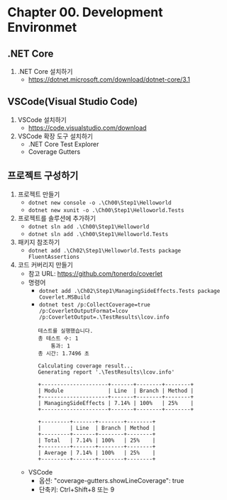 # Chapter 00. Development Environmet

## .NET Core
1. .NET Core 설치하기
   - https://dotnet.microsoft.com/download/dotnet-core/3.1

## VSCode(Visual Studio Code)
1. VSCode 설치하기
   - https://code.visualstudio.com/download
3. VSCode 확장 도구 설치하기
   - .NET Core Test Explorer
   - Coverage Gutters

## 프로젝트 구성하기
1. 프로젝트 만들기
   - ```dotnet new console -o .\Ch00\Step1\Helloworld```
   - ```dotnet new xunit -o .\Ch00\Step1\Helloworld.Tests```
1. 프로젝트를 솔루션에 추가하기
   - ```dotnet sln add .\Ch00\Step1\Helloworld```
   - ```dotnet sln add .\Ch00\Step1\Helloworld.Tests```
1. 패키지 참조하기
   - ```dotnet add .\Ch02\Step1\Helloworld.Tests package FluentAssertions```
1. 코드 커버리지 만들기
   - 참고 URL: https://github.com/tonerdo/coverlet
   - 명령어
     - ```dotnet add .\Ch02\Step1\ManagingSideEffects.Tests package Coverlet.MSBuild```
     - ```dotnet test /p:CollectCoverage=true /p:CoverletOutputFormat=lcov /p:CoverletOutput=.\TestResults\lcov.info```
     ```shell
        테스트를 실행했습니다.
        총 테스트 수: 1
            통과: 1
        총 시간: 1.7496 초

        Calculating coverage result...
        Generating report '.\TestResults\lcov.info'

        +---------------------+-------+--------+--------+
        | Module              | Line  | Branch | Method |
        +---------------------+-------+--------+--------+
        | ManagingSideEffects | 7.14% | 100%   | 25%    |
        +---------------------+-------+--------+--------+

        +---------+-------+--------+--------+
        |         | Line  | Branch | Method |
        +---------+-------+--------+--------+
        | Total   | 7.14% | 100%   | 25%    |
        +---------+-------+--------+--------+
        | Average | 7.14% | 100%   | 25%    |
        +---------+-------+--------+--------+
     ```
   - VSCode
     - 옵션: "coverage-gutters.showLineCoverage": true
     - 단축키: Ctrl+Shift+8 또는 9
